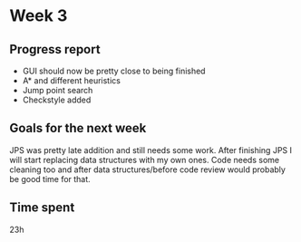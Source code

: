 # Week 3

## Progress report

* GUI should now be pretty close to being finished
* A* and different heuristics
* Jump point search
* Checkstyle added

## Goals for the next week

JPS was pretty late addition and still needs some work. After finishing JPS I will start replacing data structures with my own ones. Code needs some cleaning too and after data structures/before code review would probably be good time for that.

## Time spent

23h